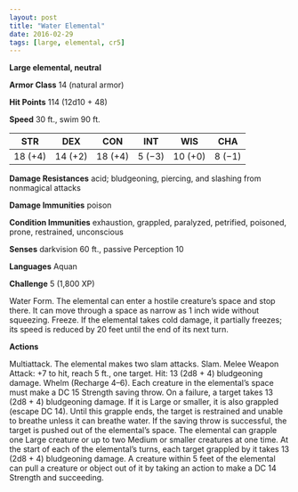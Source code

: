 ```yaml
---
layout: post
title: "Water Elemental"
date: 2016-02-29
tags: [large, elemental, cr5]
---
```


**Large elemental, neutral**

**Armor Class** 14 (natural armor)

**Hit Points** 114 (12d10 + 48)

**Speed** 30 ft., swim 90 ft.

|   STR   |   DEX   |   CON   |   INT   |   WIS   |   CHA   |
|:-----:|:-----:|:-----:|:-----:|:-----:|:-----:|
| 18 (+4) | 14 (+2) | 18 (+4) | 5 (−3) | 10 (+0) | 8 (−1) |

**Damage Resistances** acid; bludgeoning, piercing, and slashing from nonmagical attacks 

**Damage Immunities** poison 

**Condition Immunities** exhaustion, grappled, paralyzed, petrified, poisoned, prone, restrained, unconscious 

**Senses** darkvision 60 ft., passive Perception 10 

**Languages** Aquan 

**Challenge** 5 (1,800 XP)

 Water Form. The elemental can enter a hostile creature’s space and stop there. It can move through a space as narrow as 1 inch wide without squeezing. Freeze. If the elemental takes cold damage, it partially freezes; its speed is reduced by 20 feet until the end of its next turn. 

**Actions** 

Multiattack. The elemental makes two slam attacks. Slam. Melee Weapon Attack: +7 to hit, reach 5 ft., one target. Hit: 13 (2d8 + 4) bludgeoning damage. Whelm (Recharge 4–6). Each creature in the elemental’s space must make a DC 15 Strength saving throw. On a failure, a target takes 13 (2d8 + 4) bludgeoning damage. If it is Large or smaller, it is also grappled (escape DC 14). Until this grapple ends, the target is restrained and unable to breathe unless it can breathe water. If the saving throw is successful, the target is pushed out of the elemental’s space. The elemental can grapple one Large creature or up to two Medium or smaller creatures at one time. At the start of each of the elemental’s turns, each target grappled by it takes 13 (2d8 + 4) bludgeoning damage. A creature within 5 feet of the elemental can pull a creature or object out of it by taking an action to make a DC 14 Strength and succeeding.